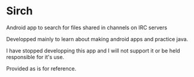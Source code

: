 # Sirch
Android app to search for files shared in channels on IRC servers


Developped mainly to learn about making android apps and practice java.

I have stopped developping this app and I will not support it or be held responsible for it's use.

Provided as is for reference.
